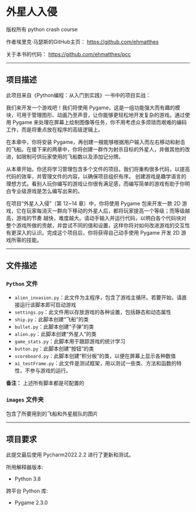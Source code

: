 # 外星人入侵
版权所有 python crash course

作者埃里克·马瑟斯的GitHub主页：
https://github.com/ehmatthes

关于本书的代码：
https://github.com/ehmatthes/pcc

------------------------------------------------------------------------------------------

## 项目描述

此项目来自《Python编程：从入门到实践》一书中的项目实战：

我们来开发一个游戏吧！我们将使用 Pygame，这是一组功能强大而有趣的模块，可用于管理图形、动画乃至声音，让你能够更轻松地开发复杂的游戏。通过使用 Pygame 来处理在屏幕上绘制图像等任务，你不用考虑众多烦琐而艰难的编码工作，而是将重点放在程序的高级逻辑上。

在本章中，你将安装 Pygame，再创建一艘能够根据用户输入而左右移动和射击的飞船。在接下来的两章中，你将创建一群作为射杀目标的外星人，并做其他的改进，如限制可供玩家使用的飞船数以及添加记分牌。

从本章开始，你还将学习管理包含多个文件的项目。我们将重构很多代码，以提高代码的效率，并管理文件的内容，以确保项目组织有序。
创建游戏是趣学语言的理想方式。看别人玩你编写的游戏让你很有满足感，而编写简单的游戏有助于你明白专业级游戏是怎么编写出来的。

在项目“外星人入侵”（第 12~14 章）中，你将使用 Pygame 包来开发一款 2D 游戏，它在玩家每消灭一群向下移动的外星人后，都将玩家提高一个等级；而等级越高，游戏的节奏
越快，难度越大。请动手输入并运行代码，以明白各个代码块对整个游戏所做的贡献，并尝试不同的值和设置，这样你将对如何改进游戏的交互性有更深入的认识。完成这个项目后，你将获得自己动手使用 Pygame 开发 2D 游戏所需的技能。

------------------------------------------------------------------------------------------

## 文件描述

### `Python` 文件
* `alien_invasion.py`：此文件为主程序，包含了游戏主循环。若要开始，请直接运行该脚本即可启动游戏
* `settings.py`：此文件用以存放游戏的各种设置，包括静态和动态属性
* `ship.py`：此脚本创建“飞船”的类
* `bullet.py`：此脚本创建“子弹”的类
* `alien.py`：此脚本创建“外星人”的类
* `game_stats.py`：此脚本用于跟踪游戏的统计学习
* `button.py`：此脚本创建“按钮”的类
* `scoreboard.py`：此脚本创建“积分板”的类，以便在屏幕上显示各种数值
* `ai_testFrame.py`：此文件是测试框架，用以测试一些类、方法和函数的特性，不参与游戏的运行。

**备注：** 上述所有脚本都是可配置的

### `images` 文件夹
包含了所要用到的飞船和外星舰队的图片

------------------------------------------------------------------------------------------

## 项目要求

此提交最后使用 Pycharm2022.2.2 进行了更新和测试。

所用解释器版本:
* Python 3.8

跨平台 Python 库:
* Pygame 2.3.0

